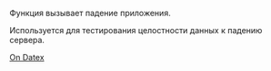 Функция вызывает падение приложения.

Используется для тестирования целостности данных к падению сервера.

[On Datex](http://docs.datex.ru/article.htm?id=5620276905286592560)